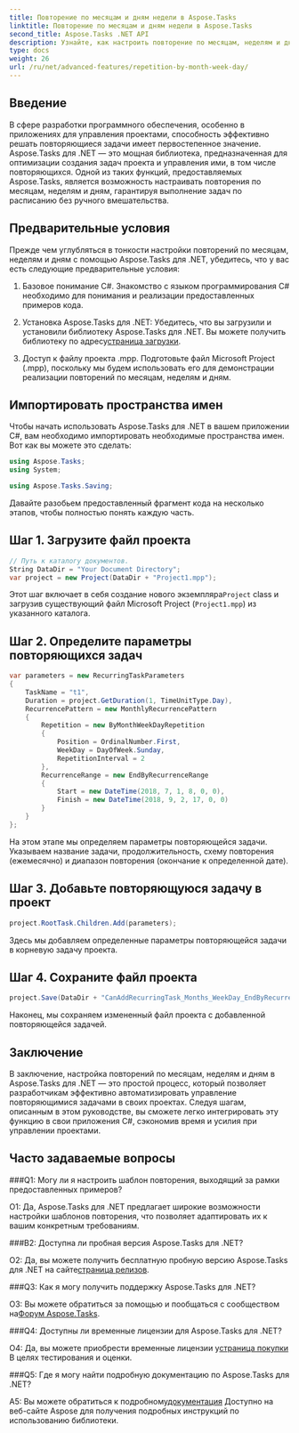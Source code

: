 ```yaml
---
title: Повторение по месяцам и дням недели в Aspose.Tasks
linktitle: Повторение по месяцам и дням недели в Aspose.Tasks
second_title: Aspose.Tasks .NET API
description: Узнайте, как настроить повторение по месяцам, неделям и дням в Aspose.Tasks для .NET, чтобы эффективно автоматизировать повторяющиеся задачи.
type: docs
weight: 26
url: /ru/net/advanced-features/repetition-by-month-week-day/
---
```

## Введение

В сфере разработки программного обеспечения, особенно в приложениях для управления проектами, способность эффективно решать повторяющиеся задачи имеет первостепенное значение. Aspose.Tasks для .NET — это мощная библиотека, предназначенная для оптимизации создания задач проекта и управления ими, в том числе повторяющихся. Одной из таких функций, предоставляемых Aspose.Tasks, является возможность настраивать повторения по месяцам, неделям и дням, гарантируя выполнение задач по расписанию без ручного вмешательства.

## Предварительные условия

Прежде чем углубляться в тонкости настройки повторений по месяцам, неделям и дням с помощью Aspose.Tasks для .NET, убедитесь, что у вас есть следующие предварительные условия:

1. Базовое понимание C#. Знакомство с языком программирования C# необходимо для понимания и реализации предоставленных примеров кода.
   
2.  Установка Aspose.Tasks для .NET: Убедитесь, что вы загрузили и установили библиотеку Aspose.Tasks для .NET. Вы можете получить библиотеку по адресу[страница загрузки](https://releases.aspose.com/tasks/net/).

3. Доступ к файлу проекта .mpp. Подготовьте файл Microsoft Project (.mpp), поскольку мы будем использовать его для демонстрации реализации повторений по месяцам, неделям и дням.

## Импортировать пространства имен

Чтобы начать использовать Aspose.Tasks для .NET в вашем приложении C#, вам необходимо импортировать необходимые пространства имен. Вот как вы можете это сделать:

```csharp
using Aspose.Tasks;
using System;

using Aspose.Tasks.Saving;

```

Давайте разобьем предоставленный фрагмент кода на несколько этапов, чтобы полностью понять каждую часть.

## Шаг 1. Загрузите файл проекта

```csharp
// Путь к каталогу документов.
String DataDir = "Your Document Directory";
var project = new Project(DataDir + "Project1.mpp");
```

 Этот шаг включает в себя создание нового экземпляра`Project` class и загрузив существующий файл Microsoft Project (`Project1.mpp`) из указанного каталога.

## Шаг 2. Определите параметры повторяющихся задач

```csharp
var parameters = new RecurringTaskParameters
{
    TaskName = "t1",
    Duration = project.GetDuration(1, TimeUnitType.Day),
    RecurrencePattern = new MonthlyRecurrencePattern
    {
        Repetition = new ByMonthWeekDayRepetition
        {
            Position = OrdinalNumber.First,
            WeekDay = DayOfWeek.Sunday,
            RepetitionInterval = 2
        },
        RecurrenceRange = new EndByRecurrenceRange
        {
            Start = new DateTime(2018, 7, 1, 8, 0, 0),
            Finish = new DateTime(2018, 9, 2, 17, 0, 0)
        }
    }
};
```

На этом этапе мы определяем параметры повторяющейся задачи. Указываем название задачи, продолжительность, схему повторения (ежемесячно) и диапазон повторения (окончание к определенной дате).

## Шаг 3. Добавьте повторяющуюся задачу в проект

```csharp
project.RootTask.Children.Add(parameters);
```

Здесь мы добавляем определенные параметры повторяющейся задачи в корневую задачу проекта.

## Шаг 4. Сохраните файл проекта

```csharp
project.Save(DataDir + "CanAddRecurringTask_Months_WeekDay_EndByRecurrenceRange_Test_out.mpp", SaveFileFormat.Mpp);
```

Наконец, мы сохраняем измененный файл проекта с добавленной повторяющейся задачей.

## Заключение

В заключение, настройка повторений по месяцам, неделям и дням в Aspose.Tasks для .NET — это простой процесс, который позволяет разработчикам эффективно автоматизировать управление повторяющимися задачами в своих проектах. Следуя шагам, описанным в этом руководстве, вы сможете легко интегрировать эту функцию в свои приложения C#, сэкономив время и усилия при управлении проектами.

## Часто задаваемые вопросы

###Q1: Могу ли я настроить шаблон повторения, выходящий за рамки предоставленных примеров?

О1: Да, Aspose.Tasks для .NET предлагает широкие возможности настройки шаблонов повторения, что позволяет адаптировать их к вашим конкретным требованиям.

###В2: Доступна ли пробная версия Aspose.Tasks для .NET?

 О2: Да, вы можете получить бесплатную пробную версию Aspose.Tasks для .NET на сайте[страница релизов](https://releases.aspose.com/).

###Q3: Как я могу получить поддержку Aspose.Tasks для .NET?

 О3: Вы можете обратиться за помощью и пообщаться с сообществом на[Форум Aspose.Tasks](https://forum.aspose.com/c/tasks/15).

###Q4: Доступны ли временные лицензии для Aspose.Tasks для .NET?

 О4: Да, вы можете приобрести временные лицензии у[страница покупки](https://purchase.aspose.com/temporary-license/) В целях тестирования и оценки.

###Q5: Где я могу найти подробную документацию по Aspose.Tasks для .NET?

 A5: Вы можете обратиться к подробному[документация](https://reference.aspose.com/tasks/net/) Доступно на веб-сайте Aspose для получения подробных инструкций по использованию библиотеки.